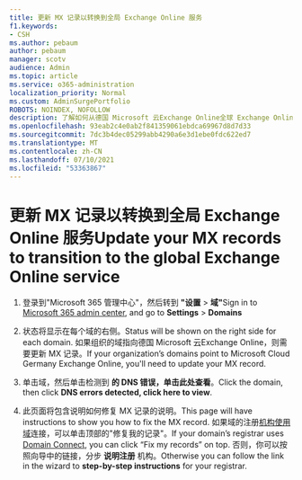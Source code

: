 ```yaml
---
title: 更新 MX 记录以转换到全局 Exchange Online 服务
f1.keywords:
- CSH
ms.author: pebaum
author: pebaum
manager: scotv
audience: Admin
ms.topic: article
ms.service: o365-administration
localization_priority: Normal
ms.custom: AdminSurgePortfolio
ROBOTS: NOINDEX, NOFOLLOW
description: 了解如何从德国 Microsoft 云Exchange Online全球 Exchange Online服务
ms.openlocfilehash: 93eab2c4e0ab2f841359061ebdca69967d8d7d33
ms.sourcegitcommit: 7dc3b4dec05299abb4290a6e3d1ebe0fdc622ed7
ms.translationtype: MT
ms.contentlocale: zh-CN
ms.lasthandoff: 07/10/2021
ms.locfileid: "53363867"
---
```

# <a name="update-your-mx-records-to-transition-to-the-global-exchange-online-service"></a><span data-ttu-id="b25e7-103">更新 MX 记录以转换到全局 Exchange Online 服务</span><span class="sxs-lookup"><span data-stu-id="b25e7-103">Update your MX records to transition to the global Exchange Online service</span></span>

1. <span data-ttu-id="b25e7-104">登录到"Microsoft 365 管理中心"，然后转到 [](https://admin.microsoft.com)**"设置**  >  **域"**</span><span class="sxs-lookup"><span data-stu-id="b25e7-104">Sign in to [Microsoft 365 admin center](https://admin.microsoft.com), and go to **Settings** > **Domains**</span></span>

2. <span data-ttu-id="b25e7-105">状态将显示在每个域的右侧。</span><span class="sxs-lookup"><span data-stu-id="b25e7-105">Status will be shown on the right side for each domain.</span></span> <span data-ttu-id="b25e7-106">如果组织的域指向德国 Microsoft 云Exchange Online，则需要更新 MX 记录。</span><span class="sxs-lookup"><span data-stu-id="b25e7-106">If your organization’s domains point to Microsoft Cloud Germany Exchange Online, you'll need to update your MX record.</span></span>

3. <span data-ttu-id="b25e7-107">单击域，然后单击检测到 **的 DNS 错误，单击此处查看**。</span><span class="sxs-lookup"><span data-stu-id="b25e7-107">Click the domain, then click **DNS errors detected, click here to view**.</span></span>

4. <span data-ttu-id="b25e7-108">此页面将包含说明如何修复 MX 记录的说明。</span><span class="sxs-lookup"><span data-stu-id="b25e7-108">This page will have instructions to show you how to fix the MX record.</span></span> <span data-ttu-id="b25e7-109">如果域的注册[机构使用域](../setup/add-domain.md#registrars-with-domain-connect)连接，可以单击顶部的"修复我的记录"。</span><span class="sxs-lookup"><span data-stu-id="b25e7-109">If your domain’s registrar uses [Domain Connect](../setup/add-domain.md#registrars-with-domain-connect), you can click “Fix my records” on top.</span></span> <span data-ttu-id="b25e7-110">否则，你可以按照向导中的链接，分步 **说明注册** 机构。</span><span class="sxs-lookup"><span data-stu-id="b25e7-110">Otherwise you can follow the link in the wizard to **step-by-step instructions** for your registrar.</span></span>